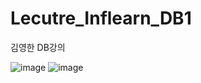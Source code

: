 # Lecutre_Inflearn_DB1
김영한 DB강의


![image](https://github.com/koratoo/Lecutre_Inflearn_DB1/assets/96603612/956f6bac-52d2-4d32-a426-6d266a38624e)
![image](https://github.com/koratoo/Lecutre_Inflearn_DB1/assets/96603612/4870bb65-827d-45c9-99be-9d2f960792af)

